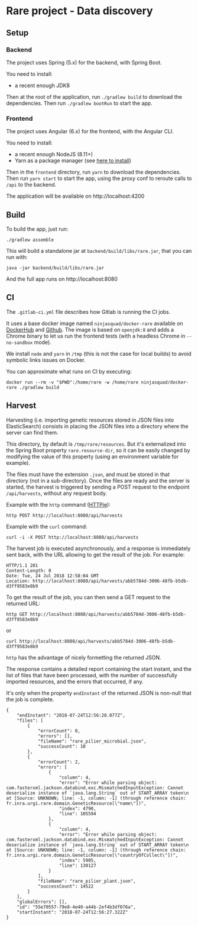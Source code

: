 # Rare project - Data discovery

## Setup

### Backend

The project uses Spring (5.x) for the backend,
with Spring Boot.

You need to install:

- a recent enough JDK8

Then at the root of the application, run `./gradlew build` to download the dependencies.
Then run `./gradlew bootRun` to start the app.

### Frontend

The project uses Angular (6.x) for the frontend,
with the Angular CLI.

You need to install:

- a recent enough NodeJS (8.11+)
- Yarn as a package manager (see [here to install](https://yarnpkg.com/en/docs/install))

Then in the `frontend` directory, run `yarn` to download the dependencies.
Then run `yarn start` to start the app, using the proxy conf to reroute calls to `/api` to the backend.

The application will be available on http://localhost:4200

## Build

To build the app, just run:

    ./gradlew assemble

This will build a standalone jar at `backend/build/libs/rare.jar`, that you can run with:

    java -jar backend/build/libs/rare.jar

And the full app runs on http://localhost:8080


## CI

The `.gitlab-ci.yml` file describes how Gitlab is running the CI jobs.

It uses a base docker image named `ninjasquad/docker-rare`
available on [DockerHub](https://hub.docker.com/r/ninjasquad/docker-rare/)
and [Github](https://github.com/Ninja-Squad/docker-rare).
The image is based on `openjdk:8` and adds a Chrome binary to let us run the frontend tests
(with a headless Chrome in `--no-sandbox` mode).

We install `node` and `yarn` in `/tmp` (this is not the case for local builds)
to avoid symbolic links issues on Docker.

You can approximate what runs on CI by executing:

    docker run --rm -v "$PWD":/home/rare -w /home/rare ninjasquad/docker-rare ./gradlew build

## Harvest

Harvesting (i.e. importing genetic resources stored in JSON files into ElasticSearch) consists in
placing the JSON files into a directory where the server can find them.

This directory, by default is `/tmp/rare/resources`. But it's externalized into the Spring Boot property
`rare.resource-dir`, so it can be easily changed by modifying the value of this property (using an 
environment variable for example).

The files must have the extension `.json`, and must be stored in that directory (not in a sub-directory).
Once the files are ready and the server is started, the harvest is triggered by sending a POST request
to the endpoint `/api/harvests`, without any request body.

Example with the `http` command ([HTTPie](https://httpie.org/)):

    http POST http://localhost:8080/api/harvests
    
Example with the `curl` command:

    curl -i -X POST http://localhost:8080/api/harvests
    
The harvest job is executed asynchronously, and a response is immediately sent back, with the URL allowing
to get the result of the job. For example:

    HTTP/1.1 201 
    Content-Length: 0
    Date: Tue, 24 Jul 2018 12:58:04 GMT
    Location: http://localhost:8080/api/harvests/abb5784d-3006-48fb-b5db-d3ff9583e8b9
    
To get the result of the job, you can then send a GET request to the returned URL:

    http GET http://localhost:8080/api/harvests/abb5784d-3006-48fb-b5db-d3ff9583e8b9

or

    curl http://localhost:8080/api/harvests/abb5784d-3006-48fb-b5db-d3ff9583e8b9
    
`http` has the advantage of nicely formetting the returned JSON.

The response contains a detailed report containing the start instant, and the list of files
that have been processed, with the number of successfully imported resources, and the errors
that occurred, if any.

It's only when the property `endInstant` of the returned JSON is non-null that the job is complete.
```
{
    "endInstant": "2018-07-24T12:56:28.077Z",
    "files": [
        {
            "errorCount": 0,
            "errors": [],
            "fileName": "rare_pilier_microbial.json",
            "successCount": 10
        },
        {
            "errorCount": 2,
            "errors": [
                {
                    "column": 4,
                    "error": "Error while parsing object: com.fasterxml.jackson.databind.exc.MismatchedInputException: Cannot deserialize instance of `java.lang.String` out of START_ARRAY token\n at [Source: UNKNOWN; line: -1, column: -1] (through reference chain: fr.inra.urgi.rare.domain.GeneticResource[\"name\"])",
                    "index": 4790,
                    "line": 105594
                },
                {
                    "column": 4,
                    "error": "Error while parsing object: com.fasterxml.jackson.databind.exc.MismatchedInputException: Cannot deserialize instance of `java.lang.String` out of START_ARRAY token\n at [Source: UNKNOWN; line: -1, column: -1] (through reference chain: fr.inra.urgi.rare.domain.GeneticResource[\"countryOfCollect\"])",
                    "index": 5905,
                    "line": 130127
                }
            ],
            "fileName": "rare_pilier_plant.json",
            "successCount": 14522
        }
    ],
    "globalErrors": [],
    "id": "55e70557-79e8-4e40-a44b-2ef4b3df076a",
    "startInstant": "2018-07-24T12:56:27.322Z"
}
```
